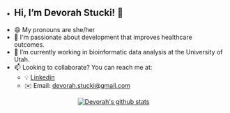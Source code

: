 - ## Hi, I’m Devorah Stucki! 👋
- :smile: My pronouns are she/her
- 👀 I'm passionate about development that improves healthcare outcomes.
- :hospital: I’m currently working in bioinformatic data analysis at the University of Utah.
- 📫 Looking to collaborate? You can reach me at:
  - :bulb: [Linkedin](www.linkedin.com/in/devorah-stucki)
  - :envelope: Email: devorah.stucki@gmail.com

<div align="center">
  
[![Devorah's github stats](https://github-readme-stats.vercel.app/api?username=devorahst&count_private=true&show_icons=true&theme=radical&hide_rank=false)](https://github.com/anuraghazra/github-readme-stats)
  
</div>

<!---
devorahst/devorahst is a ✨ special ✨ repository because its `README.md` (this file) appears on your GitHub profile.
You can click the Preview link to take a look at your changes.
--->
